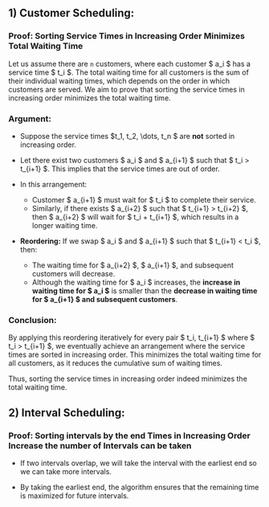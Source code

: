 ## 1) Customer Scheduling:
### Proof: Sorting Service Times in Increasing Order Minimizes Total Waiting Time

Let us assume there are `n` customers, where each customer $ a_i $ has a service time $ t_i $. The total waiting time for all customers is the sum of their individual waiting times, which depends on the order in which customers are served. We aim to prove that sorting the service times in increasing order minimizes the total waiting time.

### Argument:
- Suppose the service times $t_1, t_2, \dots, t_n $ are **not** sorted in increasing order.
- Let there exist two customers $ a_i $ and $ a_{i+1} $ such that $ t_i > t_{i+1} $. This implies that the service times are out of order.
- In this arrangement:
  - Customer $ a_{i+1} $ must wait for $ t_i $ to complete their service.
  - Similarly, if there exists $ a_{i+2} $ such that $ t_{i+1} > t_{i+2} $, then $ a_{i+2} $ will wait for $ t_i + t_{i+1} $, which results in a longer waiting time.

- **Reordering:** If we swap $ a_i $ and $ a_{i+1} $ such that $ t_{i+1} < t_i $, then:
  - The waiting time for $ a_{i+2} $, $ a_{i+1} $, and subsequent customers will decrease.
  - Although the waiting time for $ a_i $ increases, the **increase in waiting time for $ a_i $** is smaller than the **decrease in waiting time for $ a_{i+1} $ and subsequent customers**.

### Conclusion:
By applying this reordering iteratively for every pair $ t_i, t_{i+1} $ where $ t_i > t_{i+1} $, we eventually achieve an arrangement where the service times are sorted in increasing order. This minimizes the total waiting time for all customers, as it reduces the cumulative sum of waiting times.

Thus, sorting the service times in increasing order indeed minimizes the total waiting time.


## 2) Interval Scheduling:
### Proof: Sorting intervals by the end Times in Increasing Order Increase the number of Intervals can be taken


- If two intervals overlap, we will take the interval with the earliest end so we can take more intervals.

- By taking the earliest end, the algorithm ensures that the remaining time is maximized for future intervals.
